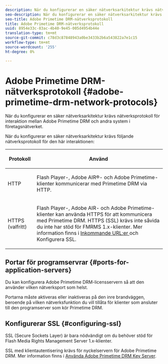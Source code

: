 ```yaml
---
description: När du konfigurerar en säker nätverksarkitektur krävs nätverksprotokoll för interaktion mellan Adobe Primetime DRM och andra system i företagsnätverket.
seo-description: När du konfigurerar en säker nätverksarkitektur krävs nätverksprotokoll för interaktion mellan Adobe Primetime DRM och andra system i företagsnätverket.
seo-title: Adobe Primetime DRM-nätverksprotokoll
title: Adobe Primetime DRM-nätverksprotokoll
uuid: 8954e33c-83ac-4b40-9e45-005d4954b44e
translation-type: tm+mt
source-git-commit: c78d3c87848943a0be3433b2b6a543822a7e1c15
workflow-type: tm+mt
source-wordcount: '255'
ht-degree: 0%

---
```



# Adobe Primetime DRM-nätverksprotokoll {#adobe-primetime-drm-network-protocols}

När du konfigurerar en säker nätverksarkitektur krävs nätverksprotokoll för interaktion mellan Adobe Primetime DRM och andra system i företagsnätverket.

När du konfigurerar en säker nätverksarkitektur krävs följande nätverksprotokoll för den här interaktionen:

<table frame="all" colsep="1" rowsep="1" class="+ topic/table adobe-d/table " id="table_itc_33z_n4"> 
 <thead class="- topic/thead "> 
  <tr rowsep="1" class="- topic/row "> 
   <th colname="1" class="- topic/entry entry"> <p class="- topic/p ">Protokoll </p> </th> 
   <th colname="2" class="- topic/entry entry"> <p class="- topic/p ">Använd </p> </th> 
  </tr> 
 </thead>
 <tbody class="- topic/tbody "> 
  <tr rowsep="1" class="- topic/row "> 
   <td colname="1" class="- topic/entry "> <p class="- topic/p ">HTTP </p> </td> 
   <td colname="2" class="- topic/entry "> <p class="- topic/p ">Flash Player-, Adobe AIR®- och Adobe Primetime-klienter kommunicerar med Primetime DRM via HTTP. </p> </td> 
  </tr> 
  <tr rowsep="0" class="- topic/row "> 
   <td colname="1" class="- topic/entry "> <p class="- topic/p ">HTTPS (valfritt) </p> </td> 
   <td colname="2" class="- topic/entry "> <p class="- topic/p ">Flash Player-, Adobe AIR- och Adobe Primetime-klienter kan använda HTTPS för att kommunicera med Primetime DRM. HTTPS (SSL) krävs inte såvida du inte har stöd för FMRMS 1.x-klienter. Mer information finns i <a href="../../secure-deployment-guidelines/overview/network-topology-firewall-rules.md" format="dita" scope="local"> Inkommande URL:er </a> och Konfigurera SSL. </p> </td> 
  </tr> 
 </tbody> 
</table>

## Portar för programservrar {#ports-for-application-servers}

Du kan konfigurera Adobe Primetime DRM-licensservern så att den använder vilken nätverksport som helst.

Portarna måste aktiveras eller inaktiveras på den inre brandväggen, beroende på vilken nätverksfunktion du vill tillåta för klienter som ansluter till den programserver som kör Primetime DRM.

## Konfigurerar SSL {#configuring-ssl}

SSL (Secure Sockets Layer) är bara nödvändigt om du behöver stöd för Flash Media Rights Management Server 1.x-klienter.

SSL med klientautentisering krävs för nyckelservern för Adobe Primetime DRM. Mer information finns i [Använda Adobe Primetime DRM Key Server](../../using-the-drm-key-server/requirements.md).